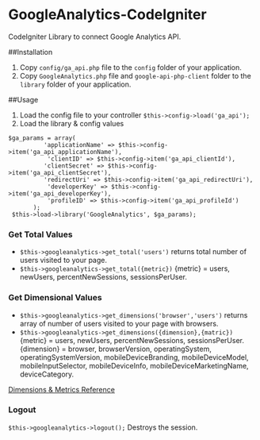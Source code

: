 # GoogleAnalytics-CodeIgniter
CodeIgniter Library to connect Google Analytics API.

##Installation
1. Copy `config/ga_api.php` file to the `config` folder of your application.
2. Copy `GoogleAnalytics.php` file and `google-api-php-client` folder to the `library` folder of your application.

##Usage
1. Load the config file to your controller
  `$this->config->load('ga_api');`
2. Load the library & config values
```
$ga_params = array(
          'applicationName' => $this->config->item('ga_api_applicationName'),
           'clientID' => $this->config->item('ga_api_clientId'),
          'clientSecret' => $this->config->item('ga_api_clientSecret'),
          'redirectUri' => $this->config->item('ga_api_redirectUri'),
           'developerKey' => $this->config->item('ga_api_developerKey'),
           'profileID' => $this->config->item('ga_api_profileId')
       );
 $this->load->library('GoogleAnalytics', $ga_params);
 ```
### Get Total Values
 * `$this->googleanalytics->get_total('users')` returns total number of users visited to your page.
 * `$this->googleanalytics->get_total({metric})` {metric} = users, newUsers, percentNewSessions, sessionsPerUser.

### Get Dimensional Values
* `$this->googleanalytics->get_dimensions('browser','users')` returns array of number of users visited to your page with browsers.
* `$this->googleanalytics->get_dimensions({dimension},{matric})` 
 {metric} = users, newUsers, percentNewSessions, sessionsPerUser. 
 {dimension} = browser, browserVersion, operatingSystem, operatingSystemVersion, mobileDeviceBranding, mobileDeviceModel, mobileInputSelector, mobileDeviceInfo, mobileDeviceMarketingName, deviceCategory.

[Dimensions & Metrics Reference](https://developers.google.com/analytics/devguides/reporting/core/dimsmets)

### Logout
`$this->googleanalytics->logout();` Destroys the session.

